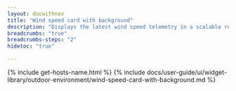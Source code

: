 ```yaml
---
layout: docwithnav
title: "Wind speed card with background"
description: "Displays the latest wind speed telemetry in a scalable rectangle card with the background image."
breadcrumbs: "true"
breadcrumbs-steps: "2"
hidetoc: "true"

---
```

{% include get-hosts-name.html %}
{% include docs/user-guide/ui/widget-library/outdoor-environment/wind-speed-card-with-background.md %}
